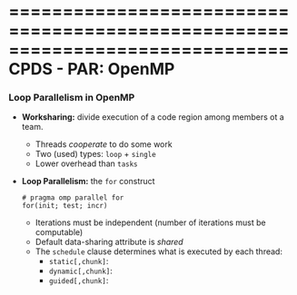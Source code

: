 ==============================================================================
                            CPDS - PAR: OpenMP
==============================================================================

### Loop Parallelism in OpenMP

+ **Worksharing:** divide execution of a code region among members ot a team.
    + Threads _cooperate_ to do some work
    + Two (used) types: `loop` + `single`
    + Lower overhead than `tasks`

+ **Loop Parallelism:** the `for` construct
    ```
    # pragma omp parallel for
    for(init; test; incr)
    ```
    + Iterations must be independent (number of iterations must be computable)
    + Default data-sharing attribute is _shared_
    + The `schedule` clause determines what is executed by each thread:
        + `static[,chunk]`:
        + `dynamic[,chunk]`:
        + `guided[,chunk]`:


